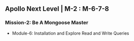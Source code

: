 ## Apollo Next Level | M-2 : M-6-7-8

### Mission-2: Be A Mongoose Master

- Module-6: Installation and Explore Read and Write Queries